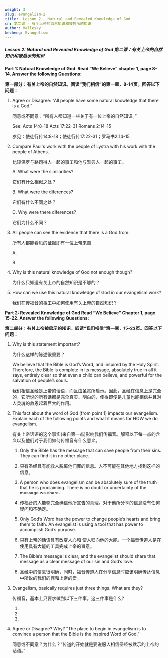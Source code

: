 ```yaml
---
weight: 3
slug: evangelism-2
title:  Lesson 2 - Natural and Revealed Knowledge of God
cn: 第二课 - 有关上帝的自然知识和被启示的知识
author: Vallesky
kecheng: Evangelism
---
```


##### Lesson 2: Natural and Revealed Knowledge of God 第二课：有关上帝的自然知识和被启示的知识

**Part 1: Natural Knowledge of God. Read “We Believe” chapter 1, page 8-14. Answer the following Questions:**

**第一部分：有关上帝的自然知识。阅读“我们相信”的第一章，8-14页。回答以下问题：**

1. Agree or Disagree: “All people have some natural knowledge that there is a God.”

    同意或不同意：“所有人都知道一些关于有一位上帝的自然知识。”

    See: Acts 14:8-18 Acts 17:22-31 Romans 2:14-15

    参见：使徒行传14:8-18；使徒行传17:22-31；罗马书2:14-15

2. Compare Paul's work with the people of Lystra with his work with the people of Athens.

    比较保罗与路司得人一起的事工和他与雅典人一起的事工。

    A. What were the similarities?

    它们有什么相似之处？
    
    B. What were the diferences?

    它们有什么不同之处？

    C. Why were there diferences?
    
    它们为什么不同？

3. All people can see the evidence that there is a God from:

    所有人都能看见的证据即有一位上帝来自

    A.

    B.

4. Why is this natural knowledge of God not enough though?

    为什么只知道有关上帝的自然知识是不够的？

5. How can we use this natural knowledge of God in our evangelism work?

    我们在传福音的事工中如何使用有关上帝的自然知识？

**Part 2: Revealed Knowledge of God Read “We Believe” Chapter 1, page 15-22. Answer the following Questions:**

**第二部分：有关上帝被启示的知识。阅读“我们相信”第一章，15-22页。回答以下问题：**

1. Why is this statement important?

    为什么这样的陈述很重要？

    We believe that the Bible is God’s Word, and inspired by the Holy Spirit. Therefore, the Bible is complete in its message, absolutely true in all it says, entirely clear so that even a child can believe, and powerful for the salvation of people’s souls.

    我们相信圣经是上帝的话语，而且由圣灵所启示。因此，圣经在信息上是完全的，它所说的所有话都是完全真实、明白的，使得即便是儿童也能相信并且对人灵魂的救恩起着巨大的作用。

2. This fact about the word of God (from point 1) impacts our evangelism. Explain each of the following points and what it means for HOW we do evangelism.

    有关上帝话语的这个事实(来自第一点)影响我们传福音。解释以下每一点的含义以及他们对于我们如何传福音有什么意义。

    1) Only the Bible has the message that can save people from their sins. They can find it in no other place.

    1) 只有圣经具有能救人脱离他们罪的信息。人不可能在其他地方找到这样的信息。

    2) A person who does evangelism can be absolutely sure of the truth that he is proclaiming. There is no doubt or uncertainty of the message we share.

    2) 传福音的人能够完全确信他所宣告的真理。对于他所分享的信息没有任何疑问和不确定。

    3) Only God’s Word has the power to change people’s hearts and bring them to faith. An evangelist is using a tool that has power to accomplish God’s purpose.

    3) 只有上帝的话语具有改变人心和 使人归向他的大能。一个福音传道人是在使用具有大能的工具完成上帝的旨意。

    4) The Bible’s message is clear, and the evangelist should share that message as a clear message of our sin and God’s love.

    4) 圣经中的信息很明确，同时，福音传道人在分享信息时应该明确传达信息中所说的我们的罪和上帝的爱。

3. Evangelism, basically requires just three things. What are they?

    传福音，基本上只要求做到以下三件事。这三件事是什么?

    1)

    2)

    3)
    
4. Agree or Disagree? Why? “The place to begin in evangelism is to convince a person that the Bible is the inspired Word of God.”

    同意或不同意？为什么？“传道的开始就是要说服人相信圣经被默示的上帝的话语。”
